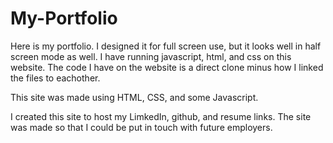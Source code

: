 # My-Portfolio
 
Here is my portfolio. I designed it for full screen use, but it looks well in half screen mode as well. I have running javascript, html, and css on this website. The code I have on the website is a direct clone minus how I linked the files to eachother. 

This site was made using HTML, CSS, and some Javascript. 

I created this site to host my LimkedIn, github, and resume links. The site was made so that I could be put in touch with future employers. 
